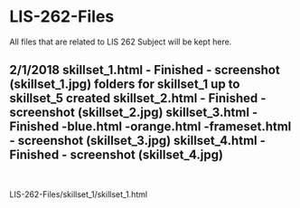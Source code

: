 # LIS-262-Files
All files that are related to LIS 262 Subject will be kept here.

2/1/2018
skillset_1.html
	- Finished
	- screenshot (skillset_1.jpg)
folders for skillset_1 up to skillset_5 created
skillset_2.html
	- Finished
	- screenshot (skillset_2.jpg)
skillset_3.html
	- Finished
		-blue.html
		-orange.html
		-frameset.html
	- screenshot (skillset_3.jpg)
skillset_4.html
	- Finished
	- screenshot (skillset_4.jpg)
-------------------------------------------------------------------------------------------

<br>

LIS-262-Files/skillset_1/skillset_1.html

